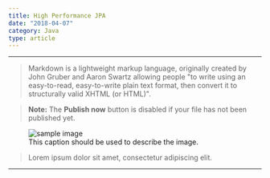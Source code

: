 ```yaml
---
title: High Performance JPA
date: "2018-04-07"
category: Java
type: article
---
```


----

> Markdown is a lightweight markup language, originally created by John Gruber and Aaron Swartz allowing people "to write using an easy-to-read, easy-to-write plain text format, then convert it to structurally valid XHTML (or HTML)".

> **Note:** The **Publish now** button is disabled if your file has not been published yet.

<figure>
  <img src="https://placehold.it/350x150" alt="sample image">
  <figcaption>This caption should be used to describe the image.</figcaption>
</figure>

> Lorem ipsum dolor sit amet, consectetur adipiscing elit.

---

